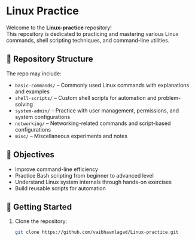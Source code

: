 # Linux Practice

Welcome to the **Linux-practice** repository!  
This repository is dedicated to practicing and mastering various Linux commands, shell scripting techniques, and command-line utilities.

## 📁 Repository Structure

The repo may include:

- `basic-commands/` – Commonly used Linux commands with explanations and examples
- `shell-scripts/` – Custom shell scripts for automation and problem-solving
- `system-admin/` – Practice with user management, permissions, and system configurations
- `networking/` – Networking-related commands and script-based configurations
- `misc/` – Miscellaneous experiments and notes

## 🎯 Objectives

- Improve command-line efficiency
- Practice Bash scripting from beginner to advanced level
- Understand Linux system internals through hands-on exercises
- Build reusable scripts for automation

## 🚀 Getting Started

1. Clone the repository:
   ```bash
   git clone https://github.com/vaibhavmlagad/Linux-practice.git
